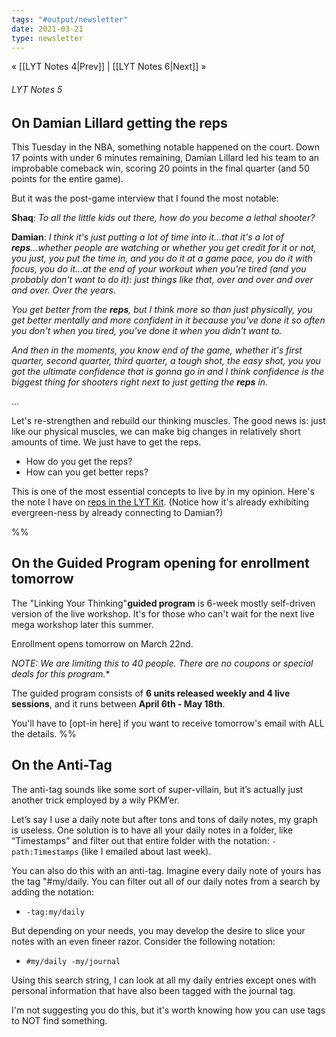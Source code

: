 ```yaml
---
tags: "#output/newsletter" 
date: 2021-03-21
type: newsletter
---
```

« [[LYT Notes 4|Prev]] | [[LYT Notes 6|Next]] »

###### LYT Notes 5
## On Damian Lillard getting the reps
This Tuesday in the NBA, something notable happened on the court. Down 17 points with under 6 minutes remaining, Damian Lillard led his team to an improbable comeback win, scoring 20 points in the final quarter (and 50 points for the entire game).

But it was the post-game interview that I found the most notable:

**Shaq**: *To all the little kids out there, how do you become a lethal shooter?* 

**Damian**: *I think it's just putting a lot of time into it...that it's a lot of **reps**...whether people are watching or whether you get credit for it or not, you just, you put the time in, and you do it at a game pace, you do it with focus, you do it...at the end of your workout when you're tired (and you probably don't want to do it): just things like that, over and over and over and over. 
Over the years.* 

*You get better from the **reps**, but I think more so than just physically, you get better mentally and more confident in it because you've done it so often you don't when you tired, you've done it when you didn't want to.* 

*And then in the moments, you know end of the game, whether it's first quarter, second quarter, third quarter, a tough shot, the easy shot, you you got the ultimate confidence that is gonna go in and I think confidence is the biggest thing for shooters right next to just getting the **reps** in.*

...

Let's re-strengthen and rebuild our thinking muscles. The good news is: just like our physical muscles, we can make big changes in relatively short amounts of time. We just have to get the reps.

- How do you get the reps? 
- How can you get better reps?

This is one of the most essential concepts to live by in my opinion. Here's the note I have on [reps in the LYT Kit](https://publish.obsidian.md/lyt-kit/Reps). (Notice how it's already exhibiting evergreen-ness by already connecting to Damian?)

%%
## On the Guided Program opening for enrollment tomorrow
The "Linking Your Thinking"**guided program** is 6-week mostly self-driven version of the live workshop. It's for those who can't wait for the next live mega workshop later this summer.  

Enrollment opens tomorrow on March 22nd. 

*NOTE: We are limiting this to 40 people. There are no coupons or special deals for this program.** 

The guided program consists of **6 units released weekly and 4 live sessions**, and it runs between **April 6th - May 18th**. 

You'll have to [opt-in here] if you want to receive tomorrow's email with ALL the details. 
%%
## On the Anti-Tag
The anti-tag sounds like some sort of super-villain, but it’s actually just another trick employed by a wily PKM’er.

Let’s say I use a daily note but after tons and tons of daily notes, my graph is useless. One solution is to have all your daily notes in a folder, like “Timestamps” and filter out that entire folder with the notation: `-path:Timestamps` (like I emailed about last week).

You can also do this with an anti-tag. Imagine every daily note of yours has the tag "#my/daily. You can filter out all of our daily notes from a search by adding the notation:

-   `-tag:my/daily`

But depending on your needs, you may develop the desire to slice your notes with an even fineer razor. Consider the following notation:

-   `#my/daily -my/journal`

Using this search string, I can look at all my daily entries except ones with personal information that have also been tagged with the journal tag.

I'm not suggesting you do this, but it's worth knowing how you can use tags to NOT find something.